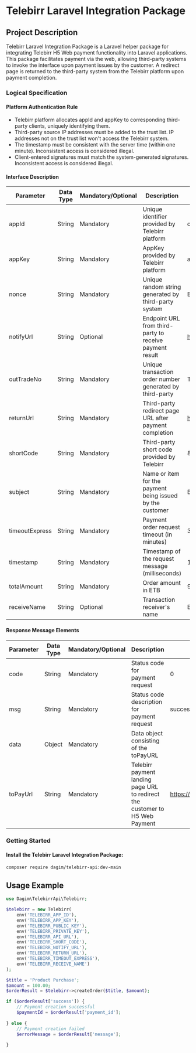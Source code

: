 # Telebirr Laravel Integration Package

## Project Description

Telebirr Laravel Integration Package is a Laravel helper package for integrating Telebirr H5 Web payment functionality into Laravel applications. This package facilitates payment via the web, allowing third-party systems to invoke the interface upon payment issues by the customer. A redirect page is returned to the third-party system from the Telebirr platform upon payment completion.

### Logical Specification

#### Platform Authentication Rule

- Telebirr platform allocates appId and appKey to corresponding third-party clients, uniquely identifying them.
- Third-party source IP addresses must be added to the trust list. IP addresses not on the trust list won't access the Telebirr system.
- The timestamp must be consistent with the server time (within one minute). Inconsistent access is considered illegal.
- Client-entered signatures must match the system-generated signatures. Inconsistent access is considered illegal.

#### Interface Description

| Parameter      | Data Type | Mandatory/Optional | Description                                               | Example                             |
| -------------- | --------- | ------------------ | --------------------------------------------------------- | ----------------------------------- |
| appId          | String    | Mandatory          | Unique identifier provided by Telebirr platform           | ce83aaa3dedd42ab88bd017ce1ca        |
| appKey         | String    | Mandatory          | AppKey provided by Telebirr platform                      | a8955b02b5df475882038616d5448d43    |
| nonce          | String    | Mandatory          | Unique random string generated by third-party system      | ER33419df678o8bb                    |
| notifyUrl      | String    | Optional           | Endpoint URL from third-party to receive payment result   | https://example.com/telebirr/121232 |
| outTradeNo     | String    | Mandatory          | Unique transaction order number generated by third-party  | T0533111222S001114129               |
| returnUrl      | String    | Mandatory          | Third-party redirect page URL after payment completion    | https://example.com/                |
| shortCode      | String    | Mandatory          | Third-party short code provided by Telebirr               | 8000001                             |
| subject        | String    | Mandatory          | Name or item for the payment being issued by the customer | Book                                |
| timeoutExpress | String    | Mandatory          | Payment order request timeout (in minutes)                | 30                                  |
| timestamp      | String    | Mandatory          | Timestamp of the request message (milliseconds)           | 1624546517701                       |
| totalAmount    | String    | Mandatory          | Order amount in ETB                                       | 9.00                                |
| receiveName    | String    | Optional           | Transaction receiver's name                               | Ethiopian airlines                  |

#### Response Message Elements

| Parameter | Data Type | Mandatory/Optional | Description                                                                  | Example                                    |
| --------- | --------- | ------------------ | ---------------------------------------------------------------------------- | ------------------------------------------ |
| code      | String    | Mandatory          | Status code for payment request                                              | 0                                          |
| msg       | String    | Mandatory          | Status code description for payment request                                  | success                                    |
| data      | Object    | Mandatory          | Data object consisting of the toPayURL                                       |                                            |
| toPayUrl  | String    | Mandatory          | Telebirr payment landing page URL to redirect the customer to H5 Web Payment | https://example.com/telebir/payId=RE9879T0972S |

### Getting Started

#### Install the Telebirr Laravel Integration Package:

```bash
composer require dagim/telebirr-api:dev-main
```

## Usage Example

```php
use Dagim\TelebirrApi\Telebirr;

$telebirr = new Telebirr(
    env('TELEBIRR_APP_ID'),
    env('TELEBIRR_APP_KEY'),
    env('TELEBIRR_PUBLIC_KEY'),
    env('TELEBIRR_PRIVATE_KEY'),
    env('TELEBIRR_API_URL'),
    env('TELEBIRR_SHORT_CODE'),
    env('TELEBIRR_NOTIFY_URL'),
    env('TELEBIRR_RETURN_URL'),
    env('TELEBIRR_TIMEOUT_EXPRESS'),
    env('TELEBIRR_RECEIVE_NAME')
);

$title = 'Product Purchase';
$amount = 100.00;
$orderResult = $telebirr->createOrder($title, $amount);

if ($orderResult['success']) {
    // Payment creation successful
    $paymentId = $orderResult['payment_id'];
   
} else {
    // Payment creation failed
    $errorMessage = $orderResult['message'];
  
}
